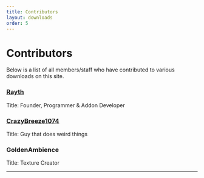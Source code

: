 ```yaml
---
title: Contributors
layout: downloads
order: 5
---
```


# Contributors

Below is a list of all members/staff who have contributed to various downloads on this site.

### [Rayth](https://github.com/Rayth)

Title: Founder, Programmer & Addon Developer

### [CrazyBreeze1074](https://github.com/Breeze1074)

Title: Guy that does weird things

### GoldenAmbience

Title: Texture Creator

****************

